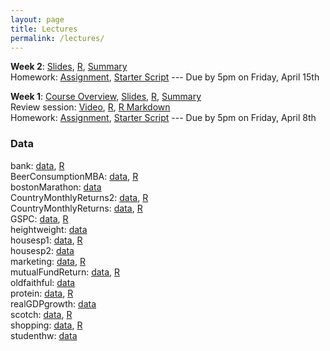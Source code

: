 ```yaml
---
layout: page
title: Lectures
permalink: /lectures/
---
```


**Week 2**:
[Slides](https://github.com/mlakolar/BUS41000/raw/master/slides/02_lecture.pdf),
[R](https://github.com/mlakolar/BUS41000/raw/master/slides/02_code.R),
[Summary](https://github.com/mlakolar/BUS41000/raw/master/slides/02_summary.pdf)    
Homework:
[Assignment](https://piazza.com/class_profile/get_resource/ihbf4oo8gc36od/ims2q2fjx9s21u),
[Starter Script](https://piazza.com/class_profile/get_resource/ihbf4oo8gc36od/ims40dtpstp609) ---
Due by 5pm on Friday, April 15th


**Week 1**: [Course Overview](https://github.com/mlakolar/BUS41000/raw/master/slides/01_courseOverview.pdf),
[Slides](https://github.com/mlakolar/BUS41000/raw/master/slides/01_lecture.pdf),
[R](https://github.com/mlakolar/BUS41000/raw/master/slides/01_code.R),
[Summary](https://github.com/mlakolar/BUS41000/raw/master/slides/01_summary.pdf)    
Review session:
[Video](https://media.chicagobooth.edu/Mediasite6/Play/5fe3b887a545407092005ca08ea789ba1d),
[R](https://github.com/mlakolar/BUS41000/raw/master/recitations/01_recitation.R),
[R Markdown](https://github.com/mlakolar/BUS41000/raw/master/recitations/hw01_starter.pdf)     
Homework:
[Assignment](https://piazza.com/class_profile/get_resource/ihbf4oo8gc36od/imfe2fpjwhw7fk),
[Starter Script](https://piazza.com/class_profile/get_resource/ihbf4oo8gc36od/imoxy3azb1b3s4) ---
Due by 5pm on Friday, April 8th



### Data

bank: [data](https://github.com/mlakolar/BUS41000/raw/master/data/bank.csv), [R](https://github.com/mlakolar/BUS41000/raw/master/data/bank.R)  
BeerConsumptionMBA: [data](https://github.com/mlakolar/BUS41000/raw/master/data/BeerConsumptionMBA.csv), [R](https://github.com/mlakolar/BUS41000/raw/master/data/BeerConsumptionMBA.R)  
bostonMarathon: [data](https://github.com/mlakolar/BUS41000/raw/master/data/bostonMarathon.csv)  
CountryMonthlyReturns2: [data](https://github.com/mlakolar/BUS41000/raw/master/data/CountryMonthlyReturns2.csv), [R](https://github.com/mlakolar/BUS41000/raw/master/data/CountryMonthlyReturns2.R)  
CountryMonthlyReturns: [data](https://github.com/mlakolar/BUS41000/raw/master/data/CountryMonthlyReturns.csv), [R](https://github.com/mlakolar/BUS41000/raw/master/data/CountryMonthlyReturns.R)  
GSPC: [data](https://github.com/mlakolar/BUS41000/raw/master/data/GSPC.csv), [R](https://github.com/mlakolar/BUS41000/raw/master/data/GSPC.R)  
heightweight: [data](https://github.com/mlakolar/BUS41000/raw/master/data/heightweight.csv)  
housesp1: [data](https://github.com/mlakolar/BUS41000/raw/master/data/housesp1.csv), [R](https://github.com/mlakolar/BUS41000/raw/master/data/housesp1.R)  
housesp2: [data](https://github.com/mlakolar/BUS41000/raw/master/data/housesp2.csv)  
marketing: [data](https://github.com/mlakolar/BUS41000/raw/master/data/marketing.csv), [R](https://github.com/mlakolar/BUS41000/raw/master/data/marketing.R)  
mutualFundReturn: [data](https://github.com/mlakolar/BUS41000/raw/master/data/mutualFundReturn.csv), [R](https://github.com/mlakolar/BUS41000/raw/master/data/mutualFundReturn.R)  
oldfaithful: [data](https://github.com/mlakolar/BUS41000/raw/master/data/oldfaithful.csv)  
protein: [data](https://github.com/mlakolar/BUS41000/raw/master/data/protein.csv), [R](https://github.com/mlakolar/BUS41000/raw/master/data/protein.R)  
realGDPgrowth: [data](https://github.com/mlakolar/BUS41000/raw/master/data/realGDPgrowth.csv)  
scotch: [data](https://github.com/mlakolar/BUS41000/raw/master/data/scotch.csv), [R](https://github.com/mlakolar/BUS41000/raw/master/data/scotch.R)  
shopping: [data](https://github.com/mlakolar/BUS41000/raw/master/data/shopping.csv), [R](https://github.com/mlakolar/BUS41000/raw/master/data/shopping.R)  
studenthw: [data](https://github.com/mlakolar/BUS41000/raw/master/data/studenthw.csv)  
